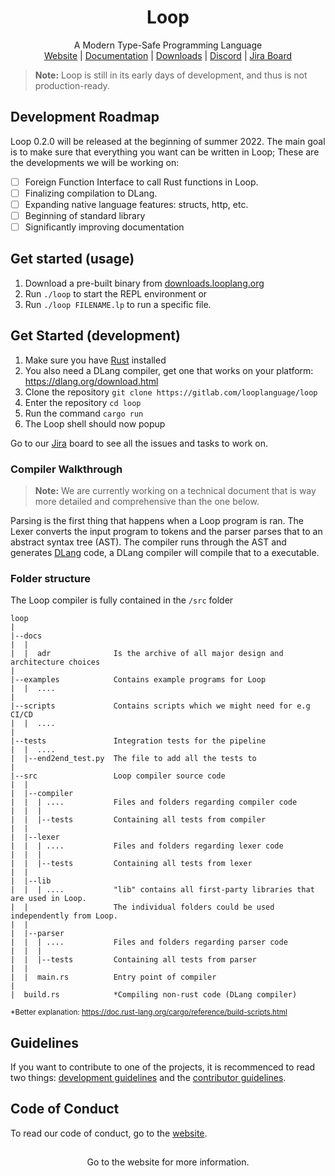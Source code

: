 <h1 align="center">Loop</h1>
<p align="center">
   A Modern Type-Safe Programming Language<br>
   <a href="https://looplang.org/">Website</a> |
   <a href="https://looplang.org/docs">Documentation</a> |
   <a href="https://downloads.looplang.org">Downloads</a> |
   <a href="https://discord.gg/T3tqQBTyJA">Discord</a> |
   <a href="https://looplang.atlassian.net/jira/software/c/projects/LOOP/issues">Jira Board</a><br>
</p>

> **Note:** Loop is still in its early days of development, and thus is not production-ready.

## Development Roadmap

Loop 0.2.0 will be released at the beginning of summer 2022. The main goal is to make sure that everything you want
can be written in Loop; These are the developments we will be working on:

 - [ ] Foreign Function Interface to call Rust functions in Loop.
 - [ ] Finalizing compilation to DLang.
 - [ ] Expanding native language features: structs, http, etc.
 - [ ] Beginning of standard library
 - [ ] Significantly improving documentation

## Get started (usage)

1. Download a pre-built binary from [downloads.looplang.org](https://downloads.looplang.org)
2. Run `./loop` to start the REPL environment or
3. Run `./loop FILENAME.lp` to run a specific file.

## Get Started (development)

1. Make sure you have [Rust](https://www.rust-lang.org/) installed
2. You also need a DLang compiler, get one that works on your platform: https://dlang.org/download.html
3. Clone the repository `git clone https://gitlab.com/looplanguage/loop`
4. Enter the repository `cd loop`
5. Run the command `cargo run`
6. The Loop shell should now popup

Go to our [Jira](https://looplang.atlassian.net/jira/software/c/projects/LOOP/issues) board to see all the issues and tasks to work on.

### Compiler Walkthrough

> **Note:** We are currently working on a technical document that is way more detailed and comprehensive than the one below.

Parsing is the first thing that happens when a Loop program 
is ran. The Lexer converts the input program to tokens and 
the parser parses that to an abstract syntax tree (AST). The 
compiler runs through the AST and generates [DLang](https://github.com/dlang) code, a DLang compiler will compile that to a executable.

### Folder structure

The Loop compiler is fully contained in the `/src` folder

```
loop
|
|--docs
|  |
|  |  adr              Is the archive of all major design and architecture choices
|
|--examples            Contains example programs for Loop
|  |  ....
|
|--scripts             Contains scripts which we might need for e.g CI/CD 
|  |  ....
|
|--tests               Integration tests for the pipeline
|  |  ....
|  |--end2end_test.py  The file to add all the tests to
|  
|--src                 Loop compiler source code
|  |
|  |--compiler
|  |  | ....           Files and folders regarding compiler code
|  |  |
|  |  |--tests         Containing all tests from compiler
|  |
|  |--lexer
|  |  | ....           Files and folders regarding lexer code
|  |  |
|  |  |--tests         Containing all tests from lexer
|  |
|  |--lib
|  |  | ....           "lib" contains all first-party libraries that are used in Loop.
|  |                   The individual folders could be used independently from Loop.
|  |
|  |--parser
|  |  | ....           Files and folders regarding parser code
|  |  |
|  |  |--tests         Containing all tests from parser
|  |
|  |  main.rs          Entry point of compiler
|
|  build.rs            *Compiling non-rust code (DLang compiler)
```
<sup>*Better explanation: https://doc.rust-lang.org/cargo/reference/build-scripts.html</sup>
## Guidelines

If you want to contribute to one of the projects, it is recommenced to read two things: [development guidelines](https://gitlab.com/looplanguage/loop/-/wikis/Loop-Language-Development-Guidelines) and the [contributor guidelines](https://looplang.org/contributor_guidelines). 

## Code of Conduct

To read our code of conduct, go to the [website](https://looplang.org/conduct).

##

<p align="center">Go to the website for more information.</p>
